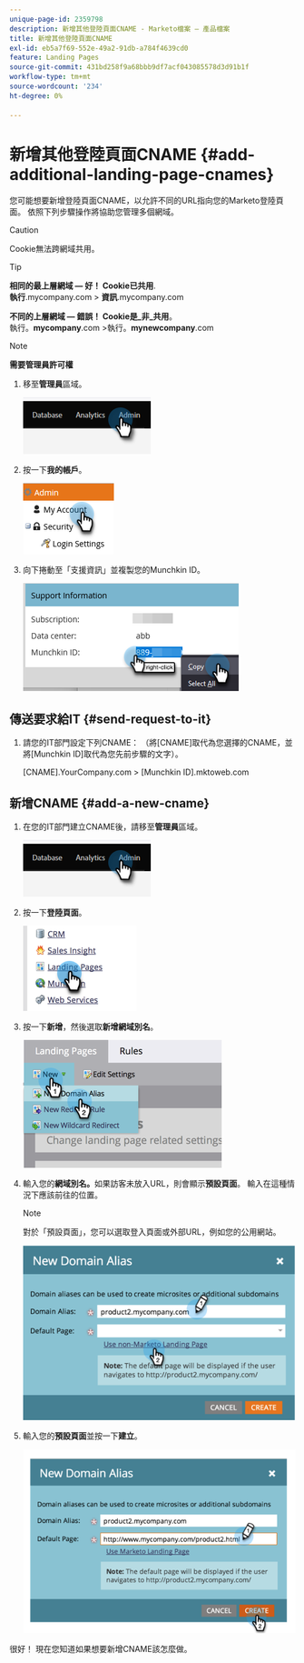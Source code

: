```yaml
---
unique-page-id: 2359798
description: 新增其他登陸頁面CNAME - Marketo檔案 — 產品檔案
title: 新增其他登陸頁面CNAME
exl-id: eb5a7f69-552e-49a2-91db-a784f4639cd0
feature: Landing Pages
source-git-commit: 431bd258f9a68bbb9df7acf043085578d3d91b1f
workflow-type: tm+mt
source-wordcount: '234'
ht-degree: 0%

---
```


# 新增其他登陸頁面CNAME {#add-additional-landing-page-cnames}

您可能想要新增登陸頁面CNAME，以允許不同的URL指向您的Marketo登陸頁面。 依照下列步驟操作將協助您管理多個網域。

>[!CAUTION]
>
>Cookie無法跨網域共用。

>[!TIP]
>
>**相同的最上層網域 — 好！ Cookie已共用**.<br/> **執行**.mycompany.com > **資訊**.mycompany.com
>
>**不同的上層網域 — 錯誤！ Cookie是&#x200B;_非_共用**。<br/>執行。**mycompany**.com >執行。**mynewcompany**.com

>[!NOTE]
>
>**需要管理員許可權**

1. 移至&#x200B;**管理員**&#x200B;區域。

   ![](assets/add-additional-landing-page-cnames-1.png)

1. 按一下&#x200B;**我的帳戶**。

   ![](assets/add-additional-landing-page-cnames-2.png)

1. 向下捲動至「支援資訊」並複製您的Munchkin ID。

   ![](assets/add-additional-landing-page-cnames-3.png)

## 傳送要求給IT {#send-request-to-it}

1. 請您的IT部門設定下列CNAME： （將[CNAME]取代為您選擇的CNAME，並將[Munchkin ID]取代為您先前步驟的文字）。

   [CNAME].YourCompany.com > [Munchkin ID].mktoweb.com

## 新增CNAME {#add-a-new-cname}

1. 在您的IT部門建立CNAME後，請移至&#x200B;**管理員**&#x200B;區域。

   ![](assets/add-additional-landing-page-cnames-4.png)

1. 按一下&#x200B;**登陸頁面**。

   ![](assets/add-additional-landing-page-cnames-5.png)

1. 按一下&#x200B;**新增**，然後選取&#x200B;**新增網域別名**。

   ![](assets/add-additional-landing-page-cnames-6.png)

1. 輸入您的&#x200B;**網域別名。**&#x200B;如果訪客未放入URL，則會顯示&#x200B;**預設頁面**。 輸入在這種情況下應該前往的位置。

   >[!NOTE]
   >
   >對於「預設頁面」，您可以選取登入頁面或外部URL，例如您的公用網站。

   ![](assets/add-additional-landing-page-cnames-7.png)

1. 輸入您的&#x200B;**預設頁面**&#x200B;並按一下&#x200B;**建立**。

   ![](assets/add-additional-landing-page-cnames-8.png)

很好！ 現在您知道如果想要新增CNAME該怎麼做。
